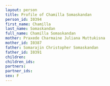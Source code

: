 ```yaml
---
layout: person
title: Profile of Chamilla Somaskandan
person_id: I0394
first_name: Chamilla
last_name: Somaskandan
full_name: Chamilla Somaskandan
mother: Praxede Charmaine Juliana Muttukisna
mother_id: I0387
father: Somarajin Christopher Somaskandan
father_id: I0391
children:
children_ids:
partners:
partner_ids:
sex: F
---
```


